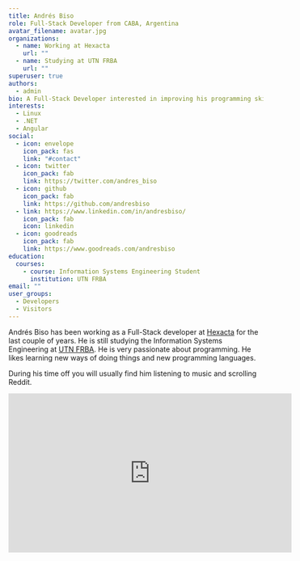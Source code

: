 ```yaml
---
title: Andrés Biso
role: Full-Stack Developer from CABA, Argentina
avatar_filename: avatar.jpg
organizations:
  - name: Working at Hexacta
    url: ""
  - name: Studying at UTN FRBA
    url: ""
superuser: true
authors:
  - admin
bio: A Full-Stack Developer interested in improving his programming skills.
interests:
  - Linux
  - .NET
  - Angular
social:
  - icon: envelope
    icon_pack: fas
    link: "#contact"
  - icon: twitter
    icon_pack: fab
    link: https://twitter.com/andres_biso
  - icon: github
    icon_pack: fab
    link: https://github.com/andresbiso
  - link: https://www.linkedin.com/in/andresbiso/
    icon_pack: fab
    icon: linkedin
  - icon: goodreads
    icon_pack: fab
    link: https://www.goodreads.com/andresbiso
education:
  courses:
    - course: Information Systems Engineering Student
      institution: UTN FRBA
email: ""
user_groups:
  - Developers
  - Visitors
---
```

Andrés Biso has been working as a Full-Stack developer at [Hexacta](https://www.hexacta.com/) for the last couple of years. He is still studying the Information Systems Engineering at [UTN FRBA](https://www.frba.utn.edu.ar/). He is very passionate about programming. He likes learning new ways of doing things and new programming languages.

During his time off you will usually find him listening to music and scrolling Reddit.



<iframe width="560" height="315" src="https://www.youtube.com/embed/Wz8zCM9fIDc" frameborder="0" allow="accelerometer; autoplay; encrypted-media; gyroscope; picture-in-picture" allowfullscreen></iframe>
